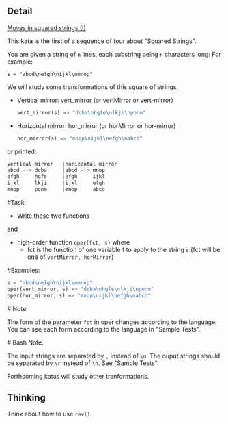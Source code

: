 ## Detail

[Moves in squared strings (I)](https://www.codewars.com/kata/56dbe0e313c2f63be4000b25)

This kata is the first of a sequence of four about "Squared Strings".

You are given a string of `n` lines, each substring being `n` characters long: For example:

`s = "abcd\nefgh\nijkl\nmnop"`

We will study some transformations of this square of strings.

- Vertical mirror: vert_mirror (or vertMirror or vert-mirror)

  ```rust
  vert_mirror(s) => "dcba\nhgfe\nlkji\nponm"
  ```

- Horizontal mirror: hor_mirror (or horMirror or hor-mirror)

  ```rust
  hor_mirror(s) => "mnop\nijkl\nefgh\nabcd"
  ```

or printed:

```rust
vertical mirror   |horizontal mirror   
abcd --> dcba     |abcd --> mnop 
efgh     hgfe     |efgh     ijkl 
ijkl     lkji     |ijkl     efgh 
mnop     ponm     |mnop     abcd
```

\#Task:

- Write these two functions

and

- high-order function `oper(fct, s)` where
  - fct is the function of one variable f to apply to the string `s` (fct will be one of `vertMirror, horMirror`)

\#Examples:

```rust
s = "abcd\nefgh\nijkl\nmnop"
oper(vert_mirror, s) => "dcba\nhgfe\nlkji\nponm"
oper(hor_mirror, s) => "mnop\nijkl\nefgh\nabcd"
```

\# Note:

The form of the parameter `fct` in oper changes according to the language. You can see each form according to the language in "Sample Tests".

\# Bash Note:

The input strings are separated by `,` instead of `\n`. The ouput strings should be separated by `\r` instead of `\n`. See "Sample Tests".

Forthcoming katas will study other tranformations.

## Thinking

Think about how to use `rev()`.